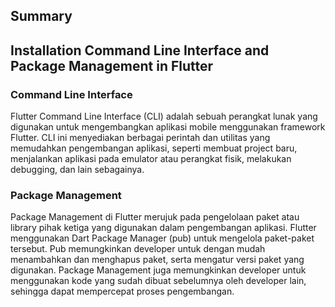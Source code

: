 ## Summary

## Installation Command Line Interface and Package Management in Flutter

### Command Line Interface
 Flutter Command Line Interface (CLI) adalah sebuah perangkat lunak yang digunakan untuk mengembangkan aplikasi mobile menggunakan framework Flutter. CLI ini menyediakan berbagai perintah dan utilitas yang memudahkan pengembangan aplikasi, seperti membuat project baru, menjalankan aplikasi pada emulator atau perangkat fisik, melakukan debugging, dan lain sebagainya.

### Package Management
 Package Management di Flutter merujuk pada pengelolaan paket atau library pihak ketiga yang digunakan dalam pengembangan aplikasi. Flutter menggunakan Dart Package Manager (pub) untuk mengelola paket-paket tersebut. Pub memungkinkan developer untuk dengan mudah menambahkan dan menghapus paket, serta mengatur versi paket yang digunakan. Package Management juga memungkinkan developer untuk menggunakan kode yang sudah dibuat sebelumnya oleh developer lain, sehingga dapat mempercepat proses pengembangan.